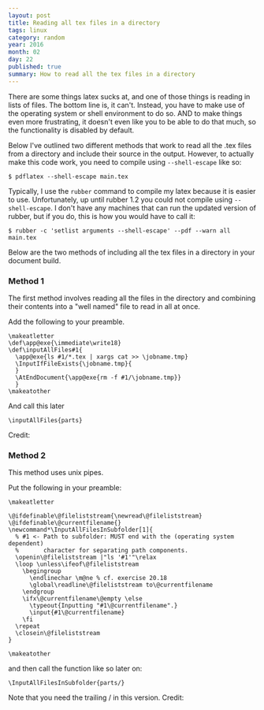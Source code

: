 ```yaml
---
layout: post
title: Reading all tex files in a directory
tags: linux
category: random
year: 2016
month: 02
day: 22
published: true
summary: How to read all the tex files in a directory
---
```


There are some things latex sucks at, and one of those things is reading in lists of files. 
The bottom line is, it can't.
Instead, you have to make use of the operating system or shell environment to do so.
AND to make things even more frustrating, it doesn't even like you to be able to do that much, so the functionality is disabled by default.

Below I've outlined two different methods that work to read all the .tex files from a directory and include their source in the output.
However, to actually make this code work, you need to compile using ``--shell-escape`` like so:

```
$ pdflatex --shell-escape main.tex
```

Typically, I use the ``rubber`` command to compile my latex because it is easier to use.
Unfortunately, up until rubber 1.2 you could not compile using ``--shell-escape``. 
I don't have any machines that can run the updated version of rubber, but if you do, this is how you would have to call it:

```
$ rubber -c 'setlist arguments --shell-escape' --pdf --warn all main.tex
```

Below are the two methods of including all the tex files in a directory in your document build.

### Method 1

The first method involves reading all the files in the directory and combining their contents into a "well named" file to read in all at once.

Add the following to your preamble.

```
\makeatletter
\def\app@exe{\immediate\write18}
\def\inputAllFiles#1{
  \app@exe{ls #1/*.tex | xargs cat >> \jobname.tmp}
  \InputIfFileExists{\jobname.tmp}{
  }
  \AtEndDocument{\app@exe{rm -f #1/\jobname.tmp}}
  }
\makeatother
```

And call this later

```
\inputAllFiles{parts}
```

Credit: [](http://tex.stackexchange.com/a/166453)

### Method 2

This method uses unix pipes.

Put the following in your preamble:

```
\makeatletter

\@ifdefinable\@fileliststream{\newread\@fileliststream}
\@ifdefinable\@currentfilename{}
\newcommand*\InputAllFilesInSubfolder[1]{
  % #1 <- Path to subfolder: MUST end with the (operating system dependent) 
  %       character for separating path components.
  \openin\@fileliststream |"ls '#1'"\relax
  \loop \unless\ifeof\@fileliststream
    \begingroup
      \endlinechar \m@ne % cf. exercise 20.18
      \global\readline\@fileliststream to\@currentfilename
    \endgroup
    \ifx\@currentfilename\@empty \else
      \typeout{Inputting "#1\@currentfilename".}
      \input{#1\@currentfilename}
    \fi
  \repeat
  \closein\@fileliststream
}

\makeatother
```

and then call the function like so later on:

```
\InputAllFilesInSubfolder{parts/}
```

Note that you need the trailing / in this version.
Credit: [](http://tex.stackexchange.com/a/249739)
